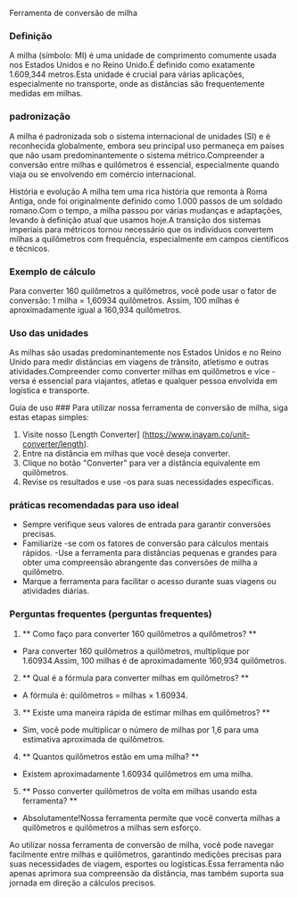 Ferramenta de conversão de milha

### Definição
A milha (símbolo: MI) é uma unidade de comprimento comumente usada nos Estados Unidos e no Reino Unido.É definido como exatamente 1.609,344 metros.Esta unidade é crucial para várias aplicações, especialmente no transporte, onde as distâncias são frequentemente medidas em milhas.

### padronização
A milha é padronizada sob o sistema internacional de unidades (SI) e é reconhecida globalmente, embora seu principal uso permaneça em países que não usam predominantemente o sistema métrico.Compreender a conversão entre milhas e quilômetros é essencial, especialmente quando viaja ou se envolvendo em comércio internacional.

História e evolução
A milha tem uma rica história que remonta à Roma Antiga, onde foi originalmente definido como 1.000 passos de um soldado romano.Com o tempo, a milha passou por várias mudanças e adaptações, levando à definição atual que usamos hoje.A transição dos sistemas imperiais para métricos tornou necessário que os indivíduos convertem milhas a quilômetros com frequência, especialmente em campos científicos e técnicos.

### Exemplo de cálculo
Para converter 160 quilômetros a quilômetros, você pode usar o fator de conversão:
1 milha = 1,60934 quilômetros.
Assim, 100 milhas é aproximadamente igual a 160,934 quilômetros.

### Uso das unidades
As milhas são usadas predominantemente nos Estados Unidos e no Reino Unido para medir distâncias em viagens de trânsito, atletismo e outras atividades.Compreender como converter milhas em quilômetros e vice -versa é essencial para viajantes, atletas e qualquer pessoa envolvida em logística e transporte.

Guia de uso ###
Para utilizar nossa ferramenta de conversão de milha, siga estas etapas simples:
1. Visite nosso [Length Converter] (https://www.inayam.co/unit-converter/length).
2. Entre na distância em milhas que você deseja converter.
3. Clique no botão "Converter" para ver a distância equivalente em quilômetros.
4. Revise os resultados e use -os para suas necessidades específicas.

### práticas recomendadas para uso ideal
- Sempre verifique seus valores de entrada para garantir conversões precisas.
- Familiarize -se com os fatores de conversão para cálculos mentais rápidos.
-Use a ferramenta para distâncias pequenas e grandes para obter uma compreensão abrangente das conversões de milha a quilômetro.
- Marque a ferramenta para facilitar o acesso durante suas viagens ou atividades diárias.

### Perguntas frequentes (perguntas frequentes)

1. ** Como faço para converter 160 quilômetros a quilômetros? **
- Para converter 160 quilômetros a quilômetros, multiplique por 1.60934.Assim, 100 milhas é de aproximadamente 160,934 quilômetros.

2. ** Qual é a fórmula para converter milhas em quilômetros? **
- A fórmula é: quilômetros = milhas × 1.60934.

3. ** Existe uma maneira rápida de estimar milhas em quilômetros? **
- Sim, você pode multiplicar o número de milhas por 1,6 para uma estimativa aproximada de quilômetros.

4. ** Quantos quilômetros estão em uma milha? **
- Existem aproximadamente 1.60934 quilômetros em uma milha.

5. ** Posso converter quilômetros de volta em milhas usando esta ferramenta? **
- Absolutamente!Nossa ferramenta permite que você converta milhas a quilômetros e quilômetros a milhas sem esforço.

Ao utilizar nossa ferramenta de conversão de milha, você pode navegar facilmente entre milhas e quilômetros, garantindo medições precisas para suas necessidades de viagem, esportes ou logísticas.Essa ferramenta não apenas aprimora sua compreensão da distância, mas também suporta sua jornada em direção a cálculos precisos.
